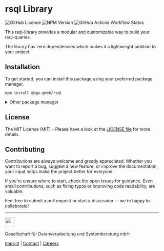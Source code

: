 # rsql Library

![GitHub License](https://img.shields.io/github/license/OGS-GmbH/rsql?color=0f434e)
![NPM Version](https://img.shields.io/npm/v/%40ogs-gmbh%2Frsql?color=0f434e)
![GitHub Actions Workflow Status](https://img.shields.io/github/actions/workflow/status/OGS-GmbH/rsql/main-deploy.yml?color=0f434e)

This rsql-library provides a modular and customizable way to build your rsql-queries.

The library has zero dependencies which makes it a lightweight addition to your project.

## Installation

To get started, you can install this package using your preferred package manager.

```shell
npm install @ogs-gmbh/rsql
```

<details>
<summary>Other package manager</summary>
<br />

```shell
yarn add @ogs-gmbh/rsql
```

```shell
pnpm install @ogs-gmbh/rsql
```

</details>

## License

The MIT License (MIT) - Please have a look at the [LICENSE file](./LICENSE) for more details.

## Contributing

Contributions are always welcome and greatly appreciated. Whether you want to report a bug, suggest a new feature, or improve the documentation, your input helps make the project better for everyone.

If you're unsure where to start, check the open issues for guidance. Even small contributions, such as fixing typos or improving code readability, are valuable.

Feel free to submit a pull request or start a discussion — we're happy to collaborate!

---

<a href="https://www.ogs.de/en/"><img src="https://www.ogs.de/fileadmin/templates/main/img/logo.png" height="32" /></a>

<p>Gesellschaft für Datenverarbeitung und Systemberatung mbH</p>

[Imprint](https://www.ogs.de/en/imprint/) | [Contact](https://www.ogs.de/en/contact/) | [Careers](https://www.ogs.de/en/about-ogs/#Careers)
